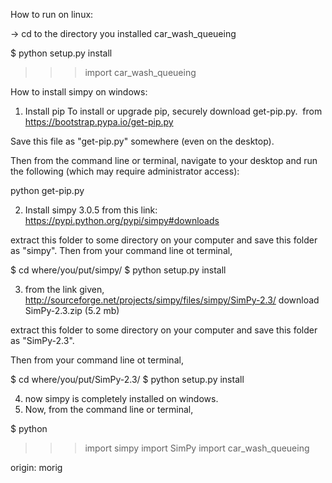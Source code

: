 How to run on linux:

-> cd to the directory you installed car_wash_queueing

$ python setup.py install

>>> import car_wash_queueing

How to install simpy on windows:

1) Install pip
To install or upgrade pip,  securely download get-pip.py.   from https://bootstrap.pypa.io/get-pip.py

Save this file as "get-pip.py" somewhere (even on the desktop). 

Then from the command line or terminal, navigate to your desktop and run the following (which may require administrator access):

python get-pip.py

2)  Install simpy 3.0.5 from this link: https://pypi.python.org/pypi/simpy#downloads

extract this folder to some directory on your computer and save this folder as "simpy".
Then from your command line ot terminal, 

$ cd where/you/put/simpy/
$ python setup.py install

3)  from the link given, http://sourceforge.net/projects/simpy/files/simpy/SimPy-2.3/
download SimPy-2.3.zip (5.2 mb)

extract this folder to some directory on your computer and save this folder as "SimPy-2.3".

Then from your command line ot terminal, 


$ cd where/you/put/SimPy-2.3/
$ python setup.py install

4) now simpy is completely installed on windows.
5)  Now, from the command line or terminal, 

$ python 

>>> import simpy
>>> import SimPy
>>> import car_wash_queueing

origin: morig

